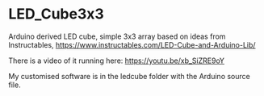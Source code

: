 # LED_Cube3x3
Arduino derived LED cube, simple 3x3 array based on ideas from Instructables, https://www.instructables.com/LED-Cube-and-Arduino-Lib/

There is a video of it running here:
https://youtu.be/xb_SiZRE9oY

My customised software is in the ledcube folder with the Arduino source file.
